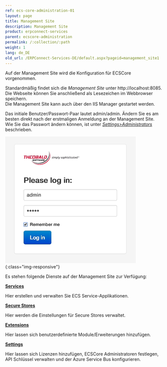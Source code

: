 ```yaml
---
ref: ecs-core-administration-01
layout: page
title: Management Site
description: Management Site
product: erpconnect-services
parent: ecscore-administration
permalink: /:collection/:path
weight: 1
lang: de_DE
old_url: /ERPConnect-Services-DE/default.aspx?pageid=management_site1
---
```


Auf der Management Site wird die Konfiguration für ECSCore vorgenommen.

Standardmäßig findet sich die *Management Site* unter http://localhost:8085. <br>
Die Webseite können Sie anschließend als Lesezeichen im Webbrowser speichern.<br>
Die Management Site kann auch über den IIS Manager gestartet werden. 

Das initiale Benutzer/Passwort-Paar lautet admin/admin. Ändern Sie es am besten direkt nach der erstmaligen Anmeldung an der Management Site. Wie Sie das Passwort ändern können, ist unter *[Settings>Administrators]()* beschrieben. 

![2014-12-15-13_41_39-Log-in](/img/content/2014-12-15-13_41_39-Log-in.png){:class="img-responsive"}


Es stehen folgende Dienste auf der Management Site zur Verfügung:

**[Services](./ecscore-service-applikation)**

Hier erstellen und verwalten Sie ECS Service-Applikationen.

**[Secure Stores](./ecscore-secure-store)**

Hier werden die Einstellungen für Secure Stores verwaltet.

**[Extensions](./extensions)**

Hier lassen sich benutzerdefinierte Module/Erweiterungen hinzufügen.

**[Settings](./settings)**

Hier lassen sich Lizenzen hinzufügen, ECSCore Administratoren festlegen, API Schlüssel verwalten und der Azure Service Bus konfigurieren.

